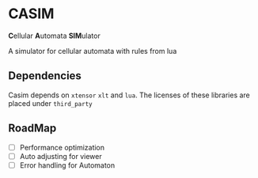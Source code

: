 # CASIM

**C**ellular **A**utomata **SIM**ulator

A simulator for cellular automata with rules from lua

## Dependencies

Casim depends on `xtensor` `xlt` and `lua`. The licenses of these libraries are placed under `third_party`

## RoadMap

- [ ] Performance optimization
- [ ] Auto adjusting for viewer
- [ ] Error handling for Automaton
